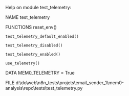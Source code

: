 Help on module test_telemetry:

NAME
    test_telemetry

FUNCTIONS
    reset_env()

    test_telemetry_default_enabled()

    test_telemetry_disabled()

    test_telemetry_enabled()

    use_telemetry()

DATA
    MEM0_TELEMETRY = True

FILE
    d:\do\web\n8n_tests\projets\email_sender_1\mem0-analysis\repo\tests\test_telemetry.py


